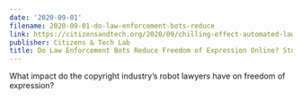 ```yaml
---
date: '2020-09-01'
filename: 2020-09-01-do-law-enforcement-bots-reduce
link: https://citizensandtech.org/2020/09/chilling-effect-automated-law-enforcemen/
publisher: Citizens & Tech Lab
title: Do Law Enforcement Bots Reduce Freedom of Expression Online? Study Results
---
```


What impact do the copyright industry&#8217;s robot lawyers have on freedom of expression?